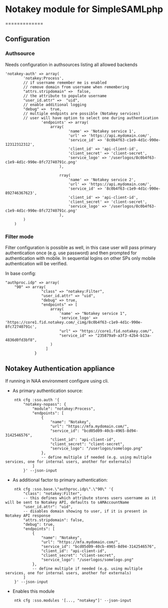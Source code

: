 # Notakey module for SimpleSAMLphp
=============

## Configuration

### Authsource

Needs configuration in authsources listing all allowed backends

```
'notakey-auth' => array(
        'notakey:Process',
        // if username remember me is enabled
        // remove domain from username when remembering
        "attrs.stripdomain" =>  false,
        // the attribute to populate username
        "user_id.attr" =>  "uid",
        // enable additional logging
        "debug" =>  true,
        // multiple endpints are possible (Notakey services)
        // user will have option to select one during authentication
                'endpoints' => array(
                    array(
                            'name' => 'Notakey service 1',
                            'url' => 'https://api.mydomain.com/',
                            'service_id' => '8c0b4f63-c1e9-4d1c-990e-12312312312',
                            'client_id' => 'api-client-id',
                            'client_secret' => 'client-secret',
                            'service_logo' => '/userlogos/8c0b4f63-c1e9-4d1c-990e-8fc72740791c.png'
                        ),

                        rray(
                            'name' => 'Notakey service 2',
                            'url' => 'https://api.mydomain.com/',
                            'service_id' => '8c0b4f63-c1e9-4d1c-990e-892746367623',
                            'client_id' => 'api-client-id',
                            'client_secret' => 'client-secret',
                            'service_logo' => '/userlogos/8c0b4f63-c1e9-4d1c-990e-8fc72740791c.png'
                        ),
        )
    )
```


### Filter mode

Filter configuration is possible as well, in this case user will pass primary authentication once (e.g. use password) and then prompted for  authentication with mobile.
In sequential logins on other SPs only mobile authentication will be verified.


In base config:

```
"authproc.idp" => array(
    "90" => array(
                "class" => "notakey:Filter",
                "user_id.attr" => "uid",
                "debug" => true,
                "endpoints" => [
                    array(
                        'name' => "Notakey service 1",
                        'service_logo' => 'https://core1.fid.notakey.com/_cimg/8c0b4f63-c1e9-4d1c-990e-8fc72740791c',
                        "url" => "https://core1.fid.notakey.com/",
                        "service_id" => "235879a9-a3f3-42b4-b13a-4836d0fd3bf8",
                    )
                  ]
             }

```

Notakey Authentication appliance
---------------------

If running in NAA environment configure using cli.

- As primary authentication source:

```
    ntk cfg :sso.auth '{
        "notakey-nopass": {
            "module": "notakey:Process",
            "endpoints": [
                {
                    "name": "Notakey",
                    "url": "https://mfa.mydomain.com/",
                    "service_id": "bcd05d09-40cb-4965-8d94-3142546576",
                    "client_id": "api-client-id",
                    "client_secret": "client-secret",
                    "service_logo": "/userlogos/somelogo.png"
                },
                -- define multiple if needed (e.g. using multiple services, one for internal users, another for externals)
            ]
        }' --json-input
```

- As additional factor to primary authentication:

```
    ntk cfg :sso.base.\"authproc.idp\".\"90\" '{
        "class": "notakey:Filter",
        -- this defines which attribute stores users username as it will be sent to Notakey API, defaults to sAMAccountName
        "user_id.attr": "uid",
        -- disables domain showing to user, if it is present in Notakey API response
        "attrs.stripdomain": false,
        "debug": true,
        "endpoints": [
            {
                "name": "Notakey",
                "url": "https://mfa.mydomain.com/",
                "service_id": "bcd05d09-40cb-4965-8d94-3142546576",
                "client_id": "api-client-id",
                "client_secret": "client-secret",
                "service_logo": "/userlogos/somelogo.png"
            },
            -- define multiple if needed (e.g. using multiple services, one for internal users, another for externals)
        ]
    }' --json-input
```

- Enables this module
```
    ntk cfg :sso.modules '[..., "notakey"]' --json-input
```